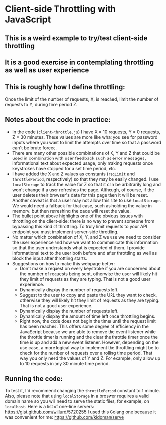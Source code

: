 # Client-side Throttling with JavaScript

## This is a weird example to try/test client-side throttling

## It is a good exercise in contemplating throttling as well as user experience

## This is roughly how I define throttling: 
Once the limit of the number of requests, X, is reached, limit the number of requests to Y, during time period Z.

## Notes about the code in practice:
 - In the code (`client-throttle.js`) I have X = 10 requests, Y = 0 requests, Z = 30 minutes.  These values are more like what you see for password inputs where you want to limit the attempts over time so that a password can't be brute forced.
 - There are many other possible combinations of X, Y and Z that could be used in combination with user feedback such as error messages, informational text about expected usage, only making requests once keystrokes have stopped for a set time period, etc.
 - I have added the X and Z values as constants (`reqLimit` and `throttlePeriod`, respectively) so that they may be easily changed.  I use `localStorage` to track the value for Z so that it can be arbitrarily long and won't change if a user refreshes the page.  Although, of course, if the user deletes their browser's data for this page then it will be reset.  Another caveat is that a user may not allow this site to use `localStorage`.  We would need a fallback for that case, such as holding the value in memory, but then refreshing the page will reset the value. 
 - The bullet point above highlights one of the obvious issues with throttling on the client-side: there is no way to prevent someone from bypassing this kind of throttling.  To truly limit requests to your API endpoint you must implement server-side throttling.
 - No matter which combination of X, Y, and Z we use we need to consider the user experience and how we want to communicate this information so that the user understands what is expected of them.  I provide informational text to the user both before and after throttling as well as block the input after throttling starts.  
 - Suggestions on how to make this webpage better:
   - Don't make a request on every keystroke if you are concerned about the number of requests being sent, otherwise the user will likely hit they limit of requests as they are typing.  That is not a good user experience.
   - Dynamically display the number of requests left.
   - Suggest to the user to copy and paste the URL they want to check, otherwise they will likely hit they limit of requests as they are typing.  That is not a good user experience.
   - Dynamically display the number of requests left.
   - Dynamically display the amount of time left once throttling begins.
   - Right now, the code does not begin the timer until the request limit has been reached.  This offers some degree of efficiency in the JavaScript because we are able to remove the event listener while the throttle timer is running and the clear the throttle timer once the time is up and add a new event listener.  However, depending on the use case, a more logical way to implement the throttling might be to check for the number of requests over a rolling time period.  That way you only need the values of Y and Z.  For example, only allow up to 10 requests in any 30 minute time period.

## Running the code:
To test it, I'd recommend changing the `throttlePeriod` constant to 1 minute.  Also, please note that using `localStorage` in a broswer requires a valid domain name so you will need to serve the static files, for example, on `localhost`.  Here is a list of one-line servers: https://gist.github.com/willurd/5720255  I used this Golang one because it was convenient for me: https://github.com/kidoman/serve 